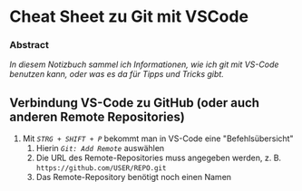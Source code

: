 Cheat Sheet zu Git mit VSCode
=============================

### Abstract
_In diesem Notizbuch sammel ich Informationen, wie ich git mit VS-Code benutzen kann, oder was es da für Tipps und Tricks gibt._

## Verbindung VS-Code zu GitHub (oder auch anderen Remote Repositories)
1. Mit *`STRG + SHIFT + P`* bekommt man in VS-Code eine "Befehlsübersicht"
   1. Hierin *`Git: Add Remote`* auswählen
   2. Die URL des Remote-Repositories muss angegeben werden, z. B. `https://github.com/USER/REPO.git`
   3. Das Remote-Repository benötigt noch einen Namen